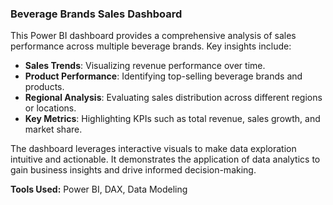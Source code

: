 ### Beverage Brands Sales Dashboard

This Power BI dashboard provides a comprehensive analysis of sales performance across multiple beverage brands. Key insights include:

- **Sales Trends**: Visualizing revenue performance over time.
- **Product Performance**: Identifying top-selling beverage brands and products.
- **Regional Analysis**: Evaluating sales distribution across different regions or locations.
- **Key Metrics**: Highlighting KPIs such as total revenue, sales growth, and market share.

The dashboard leverages interactive visuals to make data exploration intuitive and actionable. It demonstrates the application of data analytics to gain business insights and drive informed decision-making.

**Tools Used:** Power BI, DAX, Data Modeling  
